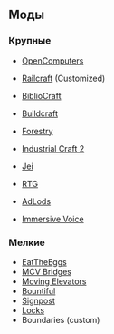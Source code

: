## Моды



### Крупные

- [OpenComputers]( https://www.curseforge.com/minecraft/mc-mods/opencomputers )

- [Railcraft]( https://www.curseforge.com/minecraft/mc-mods/railcraft ) (Customized)

- [BiblioCraft]( https://www.curseforge.com/minecraft/mc-mods/bibliocraft )

- [Buildcraft]( https://www.curseforge.com/minecraft/mc-mods/buildcraft )

- [Forestry]( https://www.curseforge.com/minecraft/mc-mods/forestry )

- [Industrial Craft 2]( https://www.curseforge.com/minecraft/mc-mods/industrial-craft )

- [Jei]( https://www.curseforge.com/minecraft/mc-mods/jei )

- [RTG]( https://www.curseforge.com/minecraft/mc-mods/realistic-terrain-generation )

- [AdLods]( https://www.curseforge.com/minecraft/mc-mods/large-ore-deposits )

- [Immersive Voice]( https://www.curseforge.com/minecraft/mc-mods/immersive-voice )



### Мелкие

- [EatTheEggs]( https://www.curseforge.com/minecraft/mc-mods/eat-the-eggs )
- [MCV Bridges]( https://www.curseforge.com/minecraft/mc-mods/macaws-bridges )
- [Moving Elevators](https://www.curseforge.com/minecraft/mc-mods/moving-elevators)
- [Bountiful]( https://www.curseforge.com/minecraft/mc-mods/bountiful )
- [Signpost]( https://www.curseforge.com/minecraft/mc-mods/signpost )
- [Locks]( https://www.curseforge.com/minecraft/mc-mods/locks )
- Boundaries (custom)

